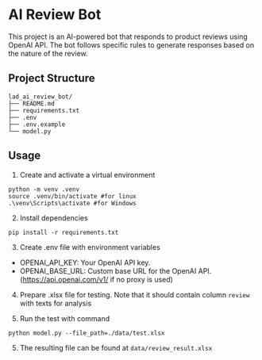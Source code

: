 # AI Review Bot

This project is an AI-powered bot that responds to product reviews using OpenAI API. 
The bot follows specific rules to generate responses based on the nature of the review.

## Project Structure
```
lad_ai_review_bot/
├── README.md
├── requirements.txt
├── .env
├── .env.example
└── model.py
```
## Usage
1. Create and activate a virtual environment
```
python -m venv .venv
source .venv/bin/activate #for linux
.\venv\Scripts\activate #for Windows
```

2. Install dependencies
```
pip install -r requirements.txt
```
3. Create .env file with environment variables
* OPENAI_API_KEY: Your OpenAI API key.
* OPENAI_BASE_URL: Custom base URL for the OpenAI API. (https://api.openai.com/v1/ if no proxy is used)

4. Prepare .xlsx file for testing. Note that it should contain column `review` with texts for analysis

4. Run the test with command 
```
python model.py --file_path=./data/test.xlsx

```
5. The resulting file can be found at `data/review_result.xlsx`


